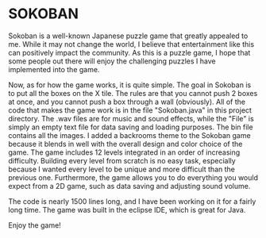 # SOKOBAN

Sokoban is a well-known Japanese puzzle game that greatly appealed to me. While it may not change the world, I believe that entertainment like this can positively impact the community. As this is a puzzle game, I hope that some people out there will enjoy the challenging puzzles I have implemented into the game. 

Now, as for how the game works, it is quite simple. The goal in Sokoban is to put all the boxes on the X tile. The rules are that you cannot push 2 boxes at once, and you cannot push a box through a wall (obviously). All of the code that makes the game work is in the file "Sokoban.java" in this project directory. The .wav files are for music and sound effects, while the "File" is simply an empty text file for data saving and loading purposes. The bin file contains all the images. I added a backrooms theme to the Sokoban game because it blends in well with the overall design and color choice of the game. The game includes 12 levels integrated in an order of increasing difficulty. Building every level from scratch is no easy task, especially because I wanted every level to be unique and more difficult than the previous one. Furthermore, the game allows you to do everything you would expect from a 2D game, such as data saving and adjusting sound volume. 

The code is nearly 1500 lines long, and I have been working on it for a fairly long time. The game was built in the eclipse IDE, which is great for Java.

Enjoy the game!
